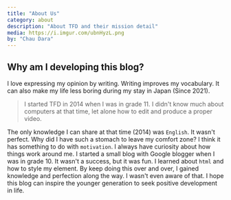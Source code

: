 ```yaml
---  
title: "About Us"  
category: about  
description: "About TFD and their mission detail"  
media: https://i.imgur.com/ubnHyzL.png
by: "Chau Dara"
--- 
```

## Why am I developing this blog?
<p class="lead">  
I love expressing my opinion by writing. Writing improves my vocabulary. It can also make my life less boring during my stay in Japan (Since 2021). 
</p>  

>  I started TFD in 2014 when I was in grade 11. I didn't know much about computers at that time, let alone how to edit and produce a proper video.

The only knowledge I can share at that time (2014) was `English`. It wasn't perfect. Why did I have such a stomach to leave my comfort zone? I think it has something to do with `motivation`. I always have curiosity about how things work around me. I started a small blog with Google blogger when I was in grade 10. It wasn't a success, but it was fun. I learned about `html` and how to style my element. By keep doing this over and over, I gained knowledge and perfection along the way. I wasn't even aware of that. I hope this blog can inspire the younger generation to seek positive development in life.

